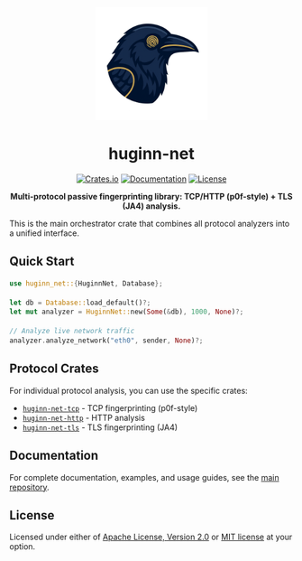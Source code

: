 <div align="center">
  <img src="https://raw.githubusercontent.com/biandratti/huginn-net/master/huginn-net.png" alt="Huginn Net Logo" width="200"/>
  
  # huginn-net

  [![Crates.io](https://img.shields.io/crates/v/huginn-net.svg)](https://crates.io/crates/huginn-net)
  [![Documentation](https://docs.rs/huginn-net/badge.svg)](https://docs.rs/huginn-net)
  [![License](https://img.shields.io/badge/license-MIT%2FApache--2.0-blue.svg)](https://github.com/biandratti/huginn-net#license)

  **Multi-protocol passive fingerprinting library: TCP/HTTP (p0f-style) + TLS (JA4) analysis.**
</div>

This is the main orchestrator crate that combines all protocol analyzers into a unified interface.

## Quick Start

```rust
use huginn_net::{HuginnNet, Database};

let db = Database::load_default()?;
let mut analyzer = HuginnNet::new(Some(&db), 1000, None)?;

// Analyze live network traffic
analyzer.analyze_network("eth0", sender, None)?;
```

## Protocol Crates

For individual protocol analysis, you can use the specific crates:

- [`huginn-net-tcp`](https://crates.io/crates/huginn-net-tcp) - TCP fingerprinting (p0f-style)
- [`huginn-net-http`](https://crates.io/crates/huginn-net-http) - HTTP analysis  
- [`huginn-net-tls`](https://crates.io/crates/huginn-net-tls) - TLS fingerprinting (JA4)

## Documentation

For complete documentation, examples, and usage guides, see the [main repository](https://github.com/biandratti/huginn-net).

## License

Licensed under either of [Apache License, Version 2.0](https://github.com/biandratti/huginn-net/blob/master/LICENSE-APACHE) or [MIT license](https://github.com/biandratti/huginn-net/blob/master/LICENSE-MIT) at your option.
